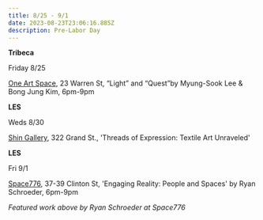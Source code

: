 ```yaml
---
title: 8/25 - 9/1
date: 2023-08-23T23:06:16.885Z
description: Pre-Labor Day
---
```

**Tribeca**

F﻿riday 8/25

[One Art Space](https://oneartspace.com/light-and-quest-myung-sook-lee-bong-jung-kim-august-25th-2023/), 23 Warren St, “Light” and “Quest”by Myung-Sook Lee & Bong Jung Kim, 6pm-9pm

**L﻿ES**

W﻿eds 8/30

[Shin Gallery](http://shin-gallery.com/Exhibition/?view_fg=U&site_gb=1), 322 Grand St., 'Threads of Expression: Textile Art Unraveled'

**L﻿ES**

F﻿ri 9/1

[Space776](https://www.space776.com/ryanschroeder), 37-39 Clinton St, 'Engaging Reality: People and Spaces' by Ryan Schroeder, 6pm-9pm

*F﻿eatured work above by Ryan Schroeder at Space776*